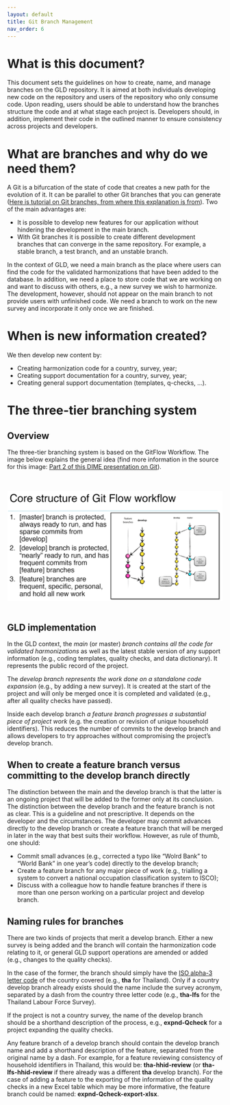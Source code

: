```yaml
---
layout: default
title: Git Branch Management
nav_order: 6
---
```


# What is this document?

This document sets the guidelines on how to create, name, and manage branches on the GLD repository. It is aimed at both individuals developing new code on the repository and users of the repository who only consume code. Upon reading, users should be able to understand how the branches structure the code and at what stage each project is. Developers should, in addition, implement their code in the outlined manner to ensure consistency across projects and developers.

# What are branches and why do we need them?

A Git is a bifurcation of the state of code that creates a new path for the evolution of it. It can be parallel to other Git branches that you can generate ([Here is tutorial on Git branches, from where this explanation is from]( https://www.hostinger.com/tutorials/how-to-use-git-branches/)). Two of the main advantages are:

- It is possible to develop new features for our application without hindering the development in the main branch.
- With Git branches it is possible to create different development branches that can converge in the same repository. For example, a stable branch, a test branch, and an unstable branch.

In the context of GLD, we need a main branch as the place where users can find the code for the validated harmonizations that have been added to the database. In addition, we need a place to store code that we are working on and want to discuss with others, e.g., a new survey we wish to harmonize. The development, however, should not appear on the main branch to not provide users with unfinished code. We need a branch to work on the new survey and incorporate it only once we are finished. 

# When is new information created?

We then develop new content by:

- Creating harmonization code for a country, survey, year;
- Creating support documentation for a country, survey, year;
- Creating general support documentation (templates, q-checks, …).

# The three-tier branching system

## Overview

The three-tier branching system is based on the GitFlow Workflow. The image below explains the general idea (find more information in the source for this image: [Part 2 of this DIME presentation on Git]( https://github.com/worldbank/DIME-Resources/blob/master/git-3-flow.pdf)).

<br></br>
![](/docs/assets/images/gitflow_dime_image.png)
<br></br>

## GLD implementation

In the GLD context, the *main* (or master) *branch contains all the code for validated harmonizations* as well as the latest stable version of any support information (e.g., coding templates, quality checks, and data dictionary). It represents the public record of the project.

The *develop branch represents the work done on a standalone code expansion* (e.g., by adding a new survey). It is created at the start of the project and will only be merged once it is completed and validated (e.g., after all quality checks have passed).

Inside each develop branch *a feature branch progresses a substantial piece of project work* (e.g. the creation or revision of unique household identifiers). This reduces the number of commits to the develop branch and allows developers to try approaches without compromising the project’s develop branch.

## When to create a feature branch versus committing to the develop branch directly

The distinction between the main and the develop branch is that the latter is an ongoing project that will be added to the former only at its conclusion. The distinction between the develop branch and the feature branch is not as clear. This is a guideline and not prescriptive. It depends on the developer and the circumstances. The developer may commit advances directly to the develop branch or create a feature branch that will be merged in later in the way that best suits their workflow. However, as rule of thumb, one should:

- Commit small advances (e.g., corrected a typo like “Wolrd Bank” to “World Bank” in one year’s code) directly to the develop branch;
- Create a feature branch for any major piece of work (e.g., trialling a system to convert a national occupation classification system to ISCO);
- Discuss with a colleague how to handle feature branches if there is more than one person working on a particular project and develop branch.

## Naming rules for branches

There are two kinds of projects that merit a develop branch. Either a new survey is being added and the branch will contain the harmonization code relating to it, or general GLD support operations are amended or added (e.g., changes to the quality checks).

In the case of the former, the branch should simply have the [ISO alpha-3 letter code]( https://en.wikipedia.org/wiki/ISO_3166-1_alpha-3) of the country covered (e.g., **tha** for Thailand). Only if a country develop branch already exists should the name include the survey acronym, separated by a dash from the country three letter code (e.g., **tha-lfs** for the Thailand Labour Force Survey).

If the project is not a country survey, the name of the develop branch should be a shorthand description of the process, e.g., **expnd-Qcheck** for a project expanding the quality checks.

Any feature branch of a develop branch should contain the develop branch name and add a shorthand description of the feature, separated from the original name by a dash. For example, for a feature reviewing consistency of household identifiers in Thailand, this would be: **tha-hhid-review** (or **tha-lfs-hhid-review** if there already was a different **tha** develop branch). For the case of adding a feature to the exporting of the information of the quality checks in a new Excel table which may be more informative, the feature branch could be named: **expnd-Qcheck-export-xlsx**.
